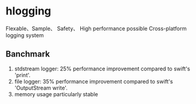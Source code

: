# hlogging
Flexable、Sample、 Safety、 High performance possible Cross-platform logging system
## Banchmark
1. stdstream logger: 25% performance improvement compared to swift's 'print'.
2. file logger: 35% performance improvement compared to swift's 'OutputStream write'.
3. memory usage particularly stable

